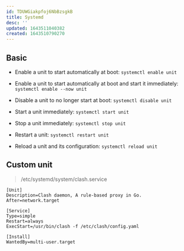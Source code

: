 ```yaml
---
id: TDUWGiakpfoj6NbBzsgkB
title: Systemd
desc: ''
updated: 1643511040382
created: 1643510790270
---
```


## Basic

- Enable a unit to start automatically at boot: `systemctl enable unit`
- Enable a unit to start automatically at boot and start it immediately: `systemctl enable --now unit`
- Disable a unit to no longer start at boot: `systemctl disable unit`


- Start a unit immediately: `systemctl start unit`
- Stop a unit immediately: `systemctl stop unit`
- Restart a unit: `systemctl restart unit`
- Reload a unit and its configuration: `systemctl reload unit`

## Custom unit
> /etc/systemd/system/clash.service

```
[Unit]
Description=Clash daemon, A rule-based proxy in Go.
After=network.target

[Service]
Type=simple
Restart=always
ExecStart=/usr/bin/clash -f /etc/clash/config.yaml

[Install]
WantedBy=multi-user.target
```

